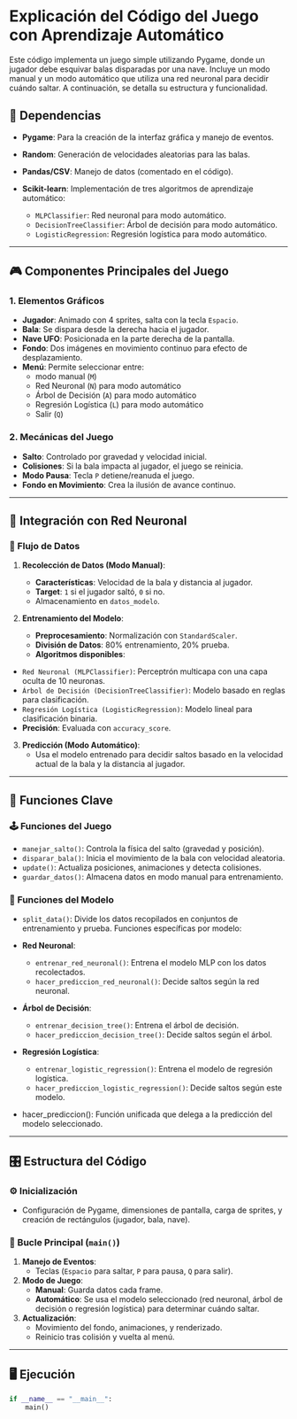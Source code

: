# Explicación del Código del Juego con Aprendizaje Automático

Este código implementa un juego simple utilizando Pygame, donde un jugador debe esquivar balas disparadas por una nave. Incluye un modo manual y un modo automático que utiliza una red neuronal para decidir cuándo saltar. A continuación, se detalla su estructura y funcionalidad.

## 🔨 Dependencias
- **Pygame**: Para la creación de la interfaz gráfica y manejo de eventos.
- **Random**: Generación de velocidades aleatorias para las balas.
- **Pandas/CSV**: Manejo de datos (comentado en el código).
- **Scikit-learn**: Implementación de tres algoritmos de aprendizaje automático:

  - `MLPClassifier`: Red neuronal para modo automático.
  - `DecisionTreeClassifier`: Árbol de decisión para modo automático.
  - `LogisticRegression`: Regresión logística para modo automático.

---

## 🎮 Componentes Principales del Juego

### 1. **Elementos Gráficos**
- **Jugador**: Animado con 4 sprites, salta con la tecla `Espacio`.
- **Bala**: Se dispara desde la derecha hacia el jugador.
- **Nave UFO**: Posicionada en la parte derecha de la pantalla.
- **Fondo**: Dos imágenes en movimiento continuo para efecto de desplazamiento.
- **Menú**: Permite seleccionar entre:
  - modo manual (`M`)
  - Red Neuronal (`N`) para modo automático
  - Árbol de Decisión (`A`) para modo automático
  - Regresión Logística (`L`) para modo automático
  - Salir (`Q`)


### 2. **Mecánicas del Juego**
- **Salto**: Controlado por gravedad y velocidad inicial.
- **Colisiones**: Si la bala impacta al jugador, el juego se reinicia.
- **Modo Pausa**: Tecla `P` detiene/reanuda el juego.
- **Fondo en Movimiento**: Crea la ilusión de avance continuo.

---

## 🤖 Integración con Red Neuronal

### 🔄 Flujo de Datos
1. **Recolección de Datos (Modo Manual)**:
   - **Características**: Velocidad de la bala y distancia al jugador.
   - **Target**: `1` si el jugador saltó, `0` si no.
   - Almacenamiento en `datos_modelo`.

2. **Entrenamiento del Modelo**:
   - **Preprocesamiento**: Normalización con `StandardScaler`.
   - **División de Datos**: 80% entrenamiento, 20% prueba.
   - **Algoritmos disponibles**:

  - `Red Neuronal (MLPClassifier)`: Perceptrón multicapa con una capa oculta de 10 neuronas.
  - `Árbol de Decisión (DecisionTreeClassifier)`: Modelo basado en reglas para clasificación.
  - `Regresión Logística (LogisticRegression)`: Modelo lineal para clasificación binaria.
   - **Precisión**: Evaluada con `accuracy_score`.

3. **Predicción (Modo Automático)**:
   - Usa el modelo entrenado para decidir saltos basado en la velocidad actual de la bala y la distancia al jugador.

---

## 📝 Funciones Clave

### 🕹️ Funciones del Juego
- `manejar_salto()`: Controla la física del salto (gravedad y posición).
- `disparar_bala()`: Inicia el movimiento de la bala con velocidad aleatoria.
- `update()`: Actualiza posiciones, animaciones y detecta colisiones.
- `guardar_datos()`: Almacena datos en modo manual para entrenamiento.

### 🧠 Funciones del Modelo
- `split_data()`: Divide los datos recopilados en conjuntos de entrenamiento y prueba.
Funciones específicas por modelo:

- **Red Neuronal**:
  - `entrenar_red_neuronal()`: Entrena el modelo MLP con los datos recolectados.
  - `hacer_prediccion_red_neuronal()`: Decide saltos según la red neuronal.

- **Árbol de Decisión**:

  - `entrenar_decision_tree()`: Entrena el árbol de decisión.
  - `hacer_prediccion_decision_tree()`: Decide saltos según el árbol.


- **Regresión Logística**:

  - `entrenar_logistic_regression()`: Entrena el modelo de regresión logística.
  - `hacer_prediccion_logistic_regression()`: Decide saltos según este modelo.

- hacer_prediccion(): Función unificada que delega a la predicción del modelo seleccionado.

---

## 🎛️ Estructura del Código

### ⚙️ Inicialización
- Configuración de Pygame, dimensiones de pantalla, carga de sprites, y creación de rectángulos (jugador, bala, nave).

### 🔁 Bucle Principal (`main()`)
1. **Manejo de Eventos**: 
   - Teclas (`Espacio` para saltar, `P` para pausa, `Q` para salir).
2. **Modo de Juego**:
   - **Manual**: Guarda datos cada frame.
   - **Automático**:  Se usa el modelo seleccionado (red neuronal, árbol de decisión o regresión logística) para determinar cuándo saltar.
3. **Actualización**: 
   - Movimiento del fondo, animaciones, y renderizado.
   - Reinicio tras colisión y vuelta al menú.

---

## 🖥️ Ejecución
```python
if __name__ == "__main__":
    main()
